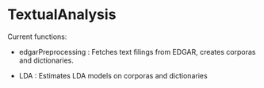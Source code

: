 # TextualAnalysis

Current functions:
  - edgarPreprocessing : Fetches text filings from EDGAR, creates corporas and dictionaries.
  
  - LDA                : Estimates LDA models on corporas and dictionaries
